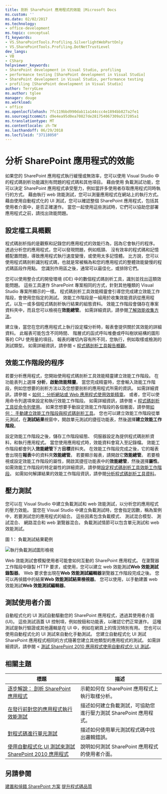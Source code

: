 ```yaml
---
title: 剖析 SharePoint 應用程式的效能 |Microsoft Docs
ms.custom: ''
ms.date: 02/02/2017
ms.technology:
- office-development
ms.topic: conceptual
f1_keywords:
- VS.SharePointTools.Profiling.SilverlightWebPartOnly
- VS.SharePointTools.Profiling.DotNetTrustLevel
dev_langs:
- VB
- CSharp
helpviewer_keywords:
- SharePoint development in Visual Studio, profiling
- performance testing [SharePoint development in Visual Studio]
- SharePoint development in Visual Studio, performance testing
- profiling [SharePoint development in Visual Studio]
author: TerryGLee
ms.author: tglee
manager: douge
ms.workload:
- office
ms.openlocfilehash: 7fc119bbd990dab11a144ccc4e1894bb827a2fe1
ms.sourcegitcommit: d9e4ea95d0ea70827de281754067309a517205a1
ms.translationtype: MT
ms.contentlocale: zh-TW
ms.lasthandoff: 06/29/2018
ms.locfileid: "37118050"
---
```

# <a name="profile-the-performance-of-sharepoint-applications"></a>分析 SharePoint 應用程式的效能

如果您的 SharePoint 應用程式執行緩慢或無效率，您可以使用 Visual Studio 中的程式碼剖析功能識別有問題的程式碼和其他項目。 藉由使用 負載測試功能，您可以決定 SharePoint 應用程式承受壓力，例如當許多使用者存取應用程式同時執行的方式。 藉由執行 web 效能測試，您可以測量應用程式在網站上的執行方式。 藉由使用自動程式化的 UI 測試，您可以確認整個 SharePoint 應用程式，包括其使用者介面中，是否正確運作。 當您一起使用這些測試時，它們可以協助您部署應用程式之前，請找出效能問題。

## <a name="profile-tools-overview"></a>設定檔工具概觀

程式碼剖析指的是觀察和記錄您的應用程式的效能行為，因為它會執行的程序。 透過分析您的應用程式，您可以發現問題，例如瓶頸、 沒有效率的程式碼和記憶體配置問題，導致應用程式執行速度變慢，或使用太多記憶體。 比方說，您可以使用程式碼剖析識別程式碼，也就是常被稱為和您的應用程式的整體效能變慢的程式碼區段作用點。 您識別作用區之後，通常可以最佳化，或排除它們。

您可以使用整合式的開發環境 (IDE) 中的數個程式碼剖析工具，識別並找出這類效能問題。 這些工具運作 SharePoint 專案相同的方式，針對其他種類的 Visual Studio 專案所顯示的一樣。 程式碼剖析工具效能精靈會引導您完成建立效能工作階段，會使用您指定的測試。 效能工作階段是一組用於收集效能資訊從應用程式，以及一或多個程式碼剖析執行結果的組態資料。 效能工作階段會儲存在專案資料夾中，而且您可以檢視在**效能總管**。 如需詳細資訊，請參閱[了解效能收集方法](/visualstudio/profiling/understanding-performance-collection-methods)。

建立後，當您在您的應用程式上執行設定檔分析時，報表會提供關於其效能的詳細資料。 此報表可能包含不同時間、 階層式的函式呼叫堆疊或呼叫樹狀結構的圖形等的 CPU 使用量的項目。 報表的確切內容有所不同，您執行，例如取樣或檢測的測試類型。 如需詳細資訊，請參閱 <<c0> [ 程式碼剖析工具報告概觀](http://go.microsoft.com/fwlink/?LinkId=224689)。

## <a name="performance-session-process"></a>效能工作階段的程序

若要分析應用程式，您開始使用程式碼剖析工具效能精靈建立效能工作階段。 在功能表列上選擇 **分析**，**啟動效能精靈**。 當您完成精靈時，您會輸入效能工作階段，例如您想要的剖析方法以及您想要剖析的應用程式所需的資訊。 如需詳細資訊，請參閱 <<c0> [ 如何： 分析網站或 Web 應用程式使用效能精靈](http://go.microsoft.com/fwlink/?LinkId=224692)。 或者，您可以使用命令列選項來設定和執行效能工作階段。 如需詳細資訊，請參閱 <<c0> [ 程式碼剖析工具從命令列使用](http://go.microsoft.com/fwlink/?LinkId=224703)。 如果您想要手動設定效能工作階段的各個層面，請參閱[如何： 手動建立效能工作階段與程式碼剖析工具](http://go.microsoft.com/fwlink/?LinkId=224691)。 您也可以建立效能工作階段從單元測試，在**測試結果**視窗中，開啟單元測試的捷徑功能表，然後選擇**建立效能工作階段**。

設定效能工作階段之後，儲存工作階段組態、 伺服器設定為提供程式碼剖析資料，和執行應用程式。 當您使用應用程式時，效能資料會寫入至記錄檔。 效能工作階段都會列入**效能總管**下方**目標**資料夾。 在效能工作階段完成之後，它的報表會出現在**報表**中的資料夾**效能總管**。 若要顯示報表，請開啟它**效能總管**。 若要檢視或設定效能工作階段的屬性，開啟其捷徑功能表中的**效能總管**，然後選擇**屬性**。 如需效能工作階段的特定屬性的詳細資訊，請參閱[設定程式碼剖析工具效能工作階段](http://go.microsoft.com/fwlink/?LinkId=224694)。 如需如何解譯結果的效能工作階段資訊，請參閱[分析程式碼剖析工具資料](http://go.microsoft.com/fwlink/?LinkId=224704)。

## <a name="stress-test"></a>壓力測試

您可以在 Visual Studio 中建立負載測試和 web 效能測試，以分析您的應用程式的壓力效能。 當您在 Visual Studio 中建立負載測試時，您會指定因數，稱為案例中，若要測試您的應用程式的組合。 這些因素包含負載模式、 測試混合模型、 測試混合、 網路混合和 web 瀏覽器混合。 負載測試情節可以包含單元測試和 web 效能測試。

圖 1： 負載測試結果範例

![執行負載測試圖形檢視](../sharepoint/media/load-webgraphs.png "執行負載測試圖形檢視")

Web 效能測試會模擬使用者可能會如何互動的 SharePoint 應用程式。 在瀏覽器工作階段中錄製 HTTP 要求，或使用，您可以建立 web 效能測試**Web 效能測試錄製器**。 Web 要求會出現在**Web 效能測試編輯器**瀏覽器工作階段完成之後。 您可以再偵錯中的結果**Web 效能測試結果檢視器**。 您可以使用，以手動建置 web 效能測試**Web 效能測試編輯器**。

## <a name="test-user-interfaces"></a>測試使用者介面

自動程式化的 UI 測試自動驅動您的 SharePoint 應用程式，透過其使用者介面 (UI)。 這些測試涵蓋 UI 控制項，例如按鈕和功能表，以確認它們正常運作。 這種測試是執行驗證或其他邏輯是在 UI 中，例如在網頁上的情況特別有用。 您也可以使用自動程式化的 UI 測試來自動化手動測試。 您建立自動程式化 UI 測試 SharePoint 應用程式相同的方式隨著您建立其他類型的應用程式的測試。 如需詳細資訊，請參閱 <<c0> [ 測試 SharePoint 2010 應用程式使用自動程式化 UI 測試](/visualstudio/test/testing-sharepoint-2010-applications-with-coded-ui-tests)。

## <a name="related-topics"></a>相關主題

|標題|描述|
|-----------|-----------------|
|[逐步解說： 剖析 SharePoint 應用程式](../sharepoint/walkthrough-profiling-a-sharepoint-application.md)|示範如何在 SharePoint 應用程式上執行取樣分析。|
|[在發行前對您的應用程式執行效能測試](/vsts/test/load-test/run-performance-tests-app-before-release?view=vsts)|描述如何建立負載測試，可協助您進行壓力測試 SharePoint 應用程式。|
|[對程式碼進行單元測試](/visualstudio/test/unit-test-your-code)|描述如何使用單元測試程式碼中找出邏輯錯誤。|
|[使用自動程式化 UI 測試來測試 SharePoint 2010 應用程式](/visualstudio/test/testing-sharepoint-2010-applications-with-coded-ui-tests)|說明如何測試 SharePoint 應用程式的使用者介面。|

## <a name="see-also"></a>另請參閱

[建置和偵錯 SharePoint 方案](../sharepoint/building-and-debugging-sharepoint-solutions.md)
[提升程式碼品質](/visualstudio/test/improve-code-quality)
